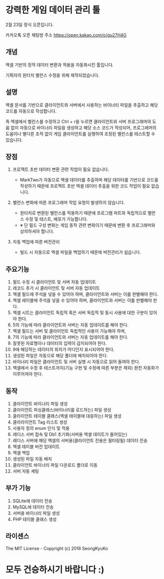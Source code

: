 강력한 게임 데이터 관리 툴
==========================

2월 23일 정식 오픈입니다.

카카오톡 오픈 채팅방 주소 https://open.kakao.com/o/gu27H4G

개념
-------------

엑셀 기반의 정적 데이터 변환과 적용을 자동화시킨 툴입니다.

기획자의 원터치 벨런스 수정을 위해 제작되었습니다.

설명
-------------

엑셀 문서를 기반으로 클라이언트와 서버에서 사용하는 바이너리 파일을 추출하고 해당 코드를 자동으로 작성합니다.


즉 엑셀에서 벨런스를 수정하고 Ctrl + r을 누르면 클라이언트와 서버 프로그래머의 도움 없이 자동으로 바이너리 파일을 생성하고 해당 소스 코드가 작성되어, 프로그래머의 도움이나 별다른 조작 없이 게임 클라이언트를 실행하여 조정된 벨런스를 테스트할 수 있습니다.

장점
-------------

1. 프로젝트 초반 데이터 변환 관련 작업이 필요 없습니다.
	- MarkTwo가 자동으로 엑셀 데이터를 추출하며 해당 데이타를 기반으로 코드를 작성하기 때문에 프로젝트 초반 엑셀 데이터 추출을 위한 코드 작업이 필요 없습니다.

2. 벨런스 변화에 따른 프로그래머 작업 요청이 발생하지 않습니다.
	- 원터치로 변환된 벨런스를 적용하기 때문에 프로그램 파트와 독립적으로 벨런스 수정 및 테스트, 배포가 가능합니다.
	- ※ 단 필드 구성 변화는 게임 동작 관련 변화이기 때문에 변환 후 프로그래머와 상의하셔야 합니다.

3. 자동 백업에 따른 버전관리
	- 빌드 시 자동으로 엑셀 파일을 백업하기 때문에 버전관리가 쉽습니다.


주요기능
-------------
1. 필드 수정 시 클라이언트 및 서버 자동 업데이트
2. 레코드 추가 시 클라이언트 및 서버 자동 업데이트
3. 엑셀 필드에 주석을 넣을 수 있어야 하며, 클라이언트와 서버는 이를 판별해야 한다.
4. 엑셀 레이블에 주석을 넣을 수 있어야 하며, 클라이언트와 서버는 이를 판별해야 한다.
5. 엑셀 시트는 클라이언트 독립적 혹은 서버 독립적 및 동시 사용에 대한 구분이 있어야 한다.
6. 5의 기능에 따라 클라이언트와 서버는 자동 업데이트를 해야 한다.
7. 엑셀 필드는 서버 및 클라이언트 독립적인 사용이 가능해야 하며,
8. 7의 기능에 따라 클라이언트와 서버는 자동 업데이트를  해야 한다.
9. 잘못된 자료형이나 데이터의 입력이 감지되어야 한다.
10. 9에 해당하는 데이터의 위치가 어디인지 표시되어야 한다.
11. 생성된 파일은 자동으로 해당 폴더에 배치되어야 한다.
12. 바이너리 파일은 클라이언트 및 서버 실행 시 자동으로 읽어 들여야 한다.
13. 엑셀에서 수정 후 테스트까지(기능 구현 및 수정에 따른 부분은 제외) 완전 자동화가 이루어져야 한다.

동작
-------------
1. 클라이언트 바이너리 파일 생성
2. 클라이언트 파싱클래스(바이너리를 로드하는) 파일 생성
3. 클라이언트 테이블 클래스(엑셀 테이블에 대응하는) 파일 생성
4. 클라라이언트 Tag 리스트 생성
5. 사용자 정의 enum 인식 및 적용
6. 레디스 서버 접속 및 Db1 초기화(서버용 엑셀 데이트가 들어있는)
7. 레디스 서버에 해당 엑셀의 서버용(클라이언트 전용은 필터링됨) 데이터 전송
8. 엑셀 테이블 버전 업데이트
9. 엑셀 백업
10. 생성된 파일 자동 배치
11. 클라이언트 바이너리 파일 다운로드 폴더로 이동
12. 서버 자동 세팅

부가 기능
-------------
1. SQLite에 데이터 전송
2. MySQL에 데이터 전송
3. 서버용 바이너리 파일 생성
4. PHP 테이블 클래스 생성

라이센스 
-------------
The MIT License - Copyright (c) 2018 SeongKyuKo

모두 건승하시기 바랍니다 :)
============================
